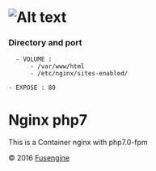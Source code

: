 ![Alt text](http://fusengine.ch/img/nginx.svg)
=============================================

### Directory and port

```
  - VOLUME :
      - /var/www/html
      - /etc/nginx/sites-enabled/

- EXPOSE : 80
```
# Nginx php7
This is a Container nginx with php7.0-fpm


&copy; 2016 [Fusengine](http://fusengine.com)
